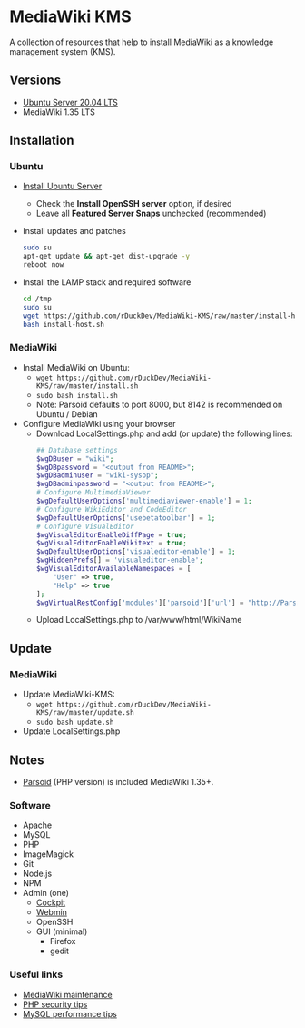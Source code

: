 # MediaWiki KMS

A collection of resources that help to install MediaWiki as a knowledge management system (KMS).

## Versions

* [Ubuntu Server 20.04 LTS](https://ubuntu.com/download/server)
* MediaWiki 1.35 LTS

## Installation

### Ubuntu

* [Install Ubuntu Server](https://ubuntu.com/tutorials/install-ubuntu-server)
  * Check the **Install OpenSSH server** option, if desired
  * Leave all **Featured Server Snaps** unchecked (recommended)
* Install updates and patches

  ```bash
  sudo su
  apt-get update && apt-get dist-upgrade -y
  reboot now
  ```

* Install the LAMP stack and required software

  ```bash
  cd /tmp
  sudo su
  wget https://github.com/rDuckDev/MediaWiki-KMS/raw/master/install-host.sh
  bash install-host.sh
  ```

### MediaWiki

* Install MediaWiki on Ubuntu:
  * `wget https://github.com/rDuckDev/MediaWiki-KMS/raw/master/install.sh`
  * `sudo bash install.sh`
  * Note: Parsoid defaults to port 8000, but 8142 is recommended on Ubuntu / Debian
* Configure MediaWiki using your browser
  * Download LocalSettings.php and add (or update) the following lines:
    ```php
    ## Database settings
    $wgDBuser = "wiki";
    $wgDBpassword = "<output from README>";
    $wgDBadminuser = "wiki-sysop";
    $wgDBadminpassword = "<output from README>";
    # Configure MultimediaViewer
    $wgDefaultUserOptions['multimediaviewer-enable'] = 1;
    # Configure WikiEditor and CodeEditor
    $wgDefaultUserOptions['usebetatoolbar'] = 1;
    # Configure VisualEditor
    $wgVisualEditorEnableDiffPage = true;
    $wgVisualEditorEnableWikitext = true;
    $wgDefaultUserOptions['visualeditor-enable'] = 1;
    $wgHiddenPrefs[] = 'visualeditor-enable';
    $wgVisualEditorAvailableNamespaces = [
        "User" => true,
        "Help" => true
    ];
    $wgVirtualRestConfig['modules']['parsoid']['url'] = "http://ParsoidURL:8142";
    ```
  * Upload LocalSettings.php to /var/www/html/WikiName

## Update

### MediaWiki

* Update MediaWiki-KMS:
  * `wget https://github.com/rDuckDev/MediaWiki-KMS/raw/master/update.sh`
  * `sudo bash update.sh`
* Update LocalSettings.php

## Notes

* [Parsoid](https://www.mediawiki.org/wiki/Parsoid) (PHP version) is included MediaWiki 1.35+.

### Software

* Apache
* MySQL
* PHP
* ImageMagick
* Git
* Node.js
* NPM
* Admin (one)
  * [Cockpit](http://cockpit-project.org/)
  * [Webmin](https://doxfer.webmin.com/Webmin/Main_Page)
  * OpenSSH
  * GUI (minimal)
    * Firefox
    * gedit

### Useful links

* [MediaWiki maintenance](https://doc.wikimedia.org/mediawiki-core/master/php/group__Maintenance.html)
* [PHP security tips](https://www.cyberciti.biz/tips/php-security-best-practices-tutorial.html)
* [MySQL performance tips](https://www.percona.com/blog/2014/01/28/10-mysql-performance-tuning-settings-after-installation/)
